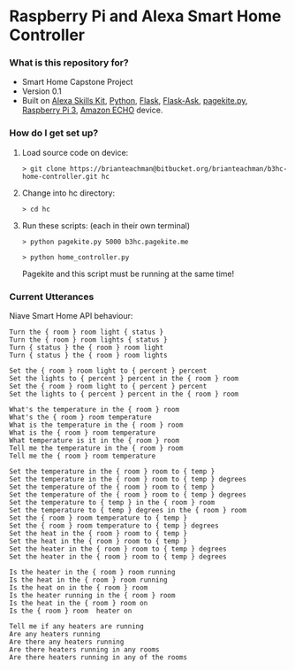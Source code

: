 # Raspberry Pi and Alexa Smart Home Controller #

### What is this repository for? ###

* Smart Home Capstone Project
* Version 0.1
* Built on [Alexa Skills Kit](https://developer.amazon.com/alexa-skills-kit), [Python](https://www.python.org/), [Flask](http://flask.readthedocs.io/en/latest/), [Flask-Ask](https://flask-ask.readthedocs.io/en/latest/index.html), [pagekite.py](https://pagekite.net/), [Raspberry Pi 3](https://www.raspberrypi.org/documentation/), [Amazon ECHO](https://www.amazon.com/All-New-Amazon-Echo-Dot-Add-Alexa-To-Any-Room) device.

### How do I get set up? ###


1. Load source code on device:
	
	`> git clone https://brianteachman@bitbucket.org/brianteachman/b3hc-home-controller.git hc`

2. Change into hc directory:

	`> cd hc`

3. Run these scripts: (each in their own terminal)

	`> python pagekite.py 5000 b3hc.pagekite.me`

	`> python home_controller.py`

	Pagekite and this script must be running at the same time!

### Current Utterances ###

Niave Smart Home API behaviour:

```
Turn the { room } room light { status }
Turn the { room } room lights { status }
Turn { status } the { room } room light
Turn { status } the { room } room lights

Set the { room } room light to { percent } percent
Set the lights to { percent } percent in the { room } room
Set the { room } room light to { percent } percent
Set the lights to { percent } percent in the { room } room

What's the temperature in the { room } room
What's the { room } room temperature
What is the temperature in the { room } room
What is the { room } room temperature
What temperature is it in the { room } room
Tell me the temperature in the { room } room
Tell me the { room } room temperature

Set the temperature in the { room } room to { temp }
Set the temperature in the { room } room to { temp } degrees
Set the temperature of the { room } room to { temp }
Set the temperature of the { room } room to { temp } degrees
Set the temperature to { temp } in the { room } room
Set the temperature to { temp } degrees in the { room } room
Set the { room } room temperature to { temp }
Set the { room } room temperature to { temp } degrees
Set the heat in the { room } room to { temp }
Set the heat in the { room } room to { temp }
Set the heater in the { room } room to { temp } degrees
Set the heater in the { room } room to { temp } degrees

Is the heater in the { room } room running
Is the heat in the { room } room running
Is the heat on in the { room } room
Is the heater running in the { room } room
Is the heat in the { room } room on
Is the { room } room  heater on

Tell me if any heaters are running
Are any heaters running
Are there any heaters running
Are there heaters running in any rooms
Are there heaters running in any of the rooms
```